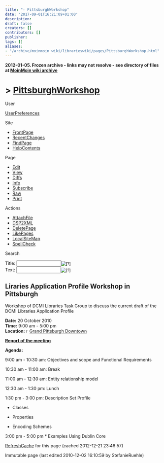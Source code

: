```yaml
---
title: "- PittsburghWorkshop"
date: '2017-09-01T16:21:09+01:00'
description: 
draft: false
creators: []
contributors: []
publisher: 
tags: []
aliases:
- "/archive/moinmoin_wiki/librarieswiki/pages/PittsburghWorkshop.html"
---
```


**2012-01-05. Frozen archive - links may not resolve - see directory of files at [MoinMoin wiki archive](/moinmoin-wiki-archive/)**

# > [PittsburghWorkshop](http://dublincore.org/librarieswiki/PittsburghWorkshop?action=fullsearch&value=PittsburghWorkshop&literal=1&case=1&context=40 "Click here to do a full-text search for this title")

User

 [UserPreferences](http://dublincore.org/librarieswiki/UserPreferences)
  

Site

- [FrontPage](http://dublincore.org/librarieswiki/FrontPage)
- [RecentChanges](http://dublincore.org/librarieswiki/RecentChanges)
- [FindPage](http://dublincore.org/librarieswiki/FindPage)
- [HelpContents](http://dublincore.org/librarieswiki/HelpContents)

Page

- [Edit](http://dublincore.org/librarieswiki/PittsburghWorkshop?action=edit "Edit")
- [View](http://dublincore.org/librarieswiki/PittsburghWorkshop "View")
- [Diffs](http://dublincore.org/librarieswiki/PittsburghWorkshop?action=diff "Diffs")
- [Info](http://dublincore.org/librarieswiki/PittsburghWorkshop?action=info "Info")
- [Subscribe](http://dublincore.org/librarieswiki/PittsburghWorkshop?action=subscribe "Subscribe")
- [Raw](http://dublincore.org/librarieswiki/PittsburghWorkshop?action=raw "Raw")
- [Print](http://dublincore.org/librarieswiki/PittsburghWorkshop?action=print "Print")

Actions

- [AttachFile](http://dublincore.org/librarieswiki/PittsburghWorkshop?action=AttachFile)
- [DSP2XML](http://dublincore.org/librarieswiki/PittsburghWorkshop?action=DSP2XML)
- [DeletePage](http://dublincore.org/librarieswiki/PittsburghWorkshop?action=DeletePage)
- [LikePages](http://dublincore.org/librarieswiki/PittsburghWorkshop?action=LikePages)
- [LocalSiteMap](http://dublincore.org/librarieswiki/PittsburghWorkshop?action=LocalSiteMap)
- [SpellCheck](http://dublincore.org/librarieswiki/PittsburghWorkshop?action=SpellCheck)

Search

<form method="POST" action="/librarieswiki/PittsburghWorkshop">
<p>
<input name="action" value="inlinesearch" type="hidden">
<input name="context" value="40" type="hidden">
Title: <input name="text_title" size="15" maxlength="50" type="text"><input src="PittsburghWorkshop_files/moin-search.png" name="button_title" alt="[?]" type="image"><br>Text: <input name="text_full" size="15" maxlength="50" type="text"><input src="PittsburghWorkshop_files/moin-search.png" name="button_full" alt="[?]" type="image">
</p>
</form>

## Liraries Application Profile Workshop in Pittsburgh

Workshop of DCMI Libraries Task Group to discuss the current draft of the DCMI Libraries Application Profile

**Date:** 20 October 2010   
**Time:** 9:00 am - 5:00 pm   
**Location:** [<img src="PittsburghWorkshop_files/moin-www.png" alt="[WWW]" height="11" width="11">Grand Pittsburgh Downtown](http://www.asis.org/Conferences/DC2010/venue.html)

**[Report of the meeting](http://dublincore.org/librarieswiki/PittsburghWorkshop?action=AttachFile&do=get&target=2010_DCLibAPsummary.pdf)**

**Agenda:**

9:00 am - 10:30 am: Objectives and scope and Functional Requirements

10:30 am - 11:00 am: Break

11:00 am - 12:30 am: Entity relationship model

12:30 am - 1:30 pm: Lunch

1:30 pm - 3:00 pm: Description Set Profile

- Classes

- Properties

- Encoding Schemes

3:00 pm - 5:00 pm \* Examples Using Dublin Core

 [RefreshCache](http://dublincore.org/librarieswiki/PittsburghWorkshop?action=refresh&arena=Page.py&key=PittsburghWorkshop.text_html) for this page (cached 2012-12-21 23:46:57)  

Immutable page (last edited 2010-12-02 16:10:59 by StefanieRuehle)


